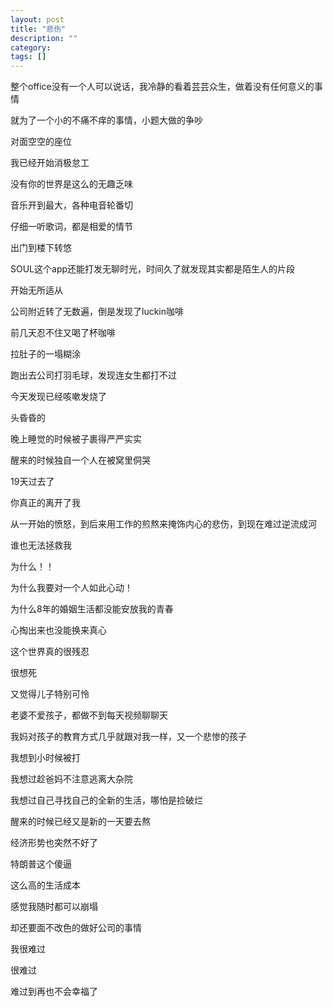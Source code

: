 ```yaml
---
layout: post
title: "悲伤"
description: ""
category: 
tags: []
---
```



整个office没有一个人可以说话，我冷静的看着芸芸众生，做着没有任何意义的事情

就为了一个小的不痛不痒的事情，小题大做的争吵

对面空空的座位

我已经开始消极怠工

没有你的世界是这么的无趣乏味

音乐开到最大，各种电音轮番切

仔细一听歌词，都是相爱的情节

出门到楼下转悠

SOUL这个app还能打发无聊时光，时间久了就发现其实都是陌生人的片段

开始无所适从

公司附近转了无数遍，倒是发现了luckin咖啡

前几天忍不住又喝了杯咖啡

拉肚子的一塌糊涂

跑出去公司打羽毛球，发现连女生都打不过

今天发现已经咳嗽发烧了

头昏昏的

晚上睡觉的时候被子裹得严严实实

醒来的时候独自一个人在被窝里侗哭

19天过去了

你真正的离开了我

从一开始的愤怒，到后来用工作的煎熬来掩饰内心的悲伤，到现在难过逆流成河

谁也无法拯救我

为什么！！

为什么我要对一个人如此心动！

为什么8年的婚姻生活都没能安放我的青春

心掏出来也没能换来真心

这个世界真的很残忍

很想死

又觉得儿子特别可怜

老婆不爱孩子，都做不到每天视频聊聊天

我妈对孩子的教育方式几乎就跟对我一样，又一个悲惨的孩子

我想到小时候被打

我想过趁爸妈不注意逃离大杂院

我想过自己寻找自己的全新的生活，哪怕是捡破烂

醒来的时候已经又是新的一天要去熬

经济形势也突然不好了

特朗普这个傻逼

这么高的生活成本

感觉我随时都可以崩塌

却还要面不改色的做好公司的事情

我很难过

很难过

难过到再也不会幸福了













